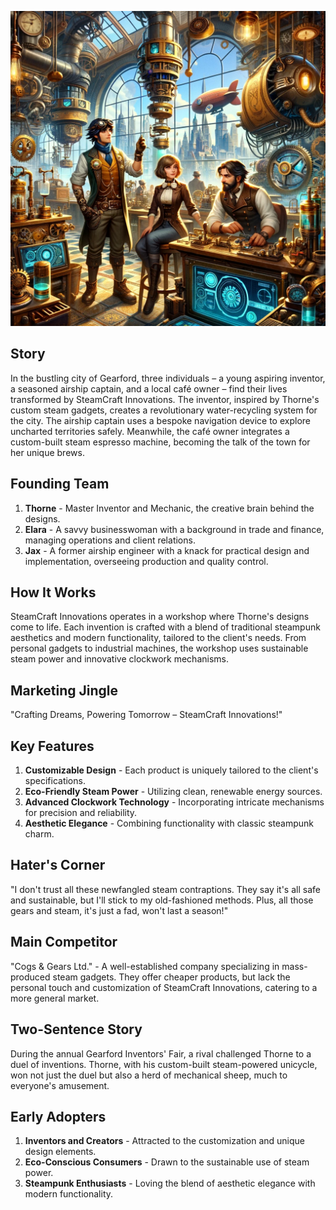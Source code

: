 ![SteamCraft](../assets/6.png)

## Story

In the bustling city of Gearford, three individuals – a young aspiring inventor, a seasoned airship captain, and a local café owner – find their lives transformed by SteamCraft Innovations. The inventor, inspired by Thorne's custom steam gadgets, creates a revolutionary water-recycling system for the city. The airship captain uses a bespoke navigation device to explore uncharted territories safely. Meanwhile, the café owner integrates a custom-built steam espresso machine, becoming the talk of the town for her unique brews.

## Founding Team

1. **Thorne** - Master Inventor and Mechanic, the creative brain behind the designs.
2. **Elara** - A savvy businesswoman with a background in trade and finance, managing operations and client relations.
3. **Jax** - A former airship engineer with a knack for practical design and implementation, overseeing production and quality control.

## How It Works

SteamCraft Innovations operates in a workshop where Thorne's designs come to life. Each invention is crafted with a blend of traditional steampunk aesthetics and modern functionality, tailored to the client's needs. From personal gadgets to industrial machines, the workshop uses sustainable steam power and innovative clockwork mechanisms.

## Marketing Jingle

"Crafting Dreams, Powering Tomorrow – SteamCraft Innovations!"

## Key Features

1. **Customizable Design** - Each product is uniquely tailored to the client's specifications.
2. **Eco-Friendly Steam Power** - Utilizing clean, renewable energy sources.
3. **Advanced Clockwork Technology** - Incorporating intricate mechanisms for precision and reliability.
4. **Aesthetic Elegance** - Combining functionality with classic steampunk charm.

## Hater's Corner

"I don't trust all these newfangled steam contraptions. They say it's all safe and sustainable, but I'll stick to my old-fashioned methods. Plus, all those gears and steam, it's just a fad, won't last a season!"

## Main Competitor

"Cogs & Gears Ltd." - A well-established company specializing in mass-produced steam gadgets. They offer cheaper products, but lack the personal touch and customization of SteamCraft Innovations, catering to a more general market.

## Two-Sentence Story

During the annual Gearford Inventors' Fair, a rival challenged Thorne to a duel of inventions. Thorne, with his custom-built steam-powered unicycle, won not just the duel but also a herd of mechanical sheep, much to everyone's amusement.

## Early Adopters

1. **Inventors and Creators** - Attracted to the customization and unique design elements.
2. **Eco-Conscious Consumers** - Drawn to the sustainable use of steam power.
3. **Steampunk Enthusiasts** - Loving the blend of aesthetic elegance with modern functionality.
